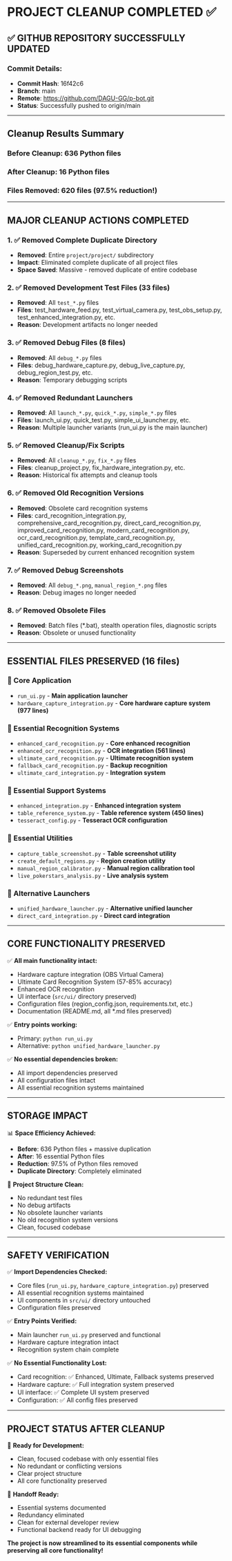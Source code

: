 # PROJECT CLEANUP COMPLETED ✅

## ✅ GITHUB REPOSITORY SUCCESSFULLY UPDATED

### **Commit Details:**
- **Commit Hash**: 16f42c6
- **Branch**: main  
- **Remote**: https://github.com/DAGU-GG/p-bot.git
- **Status**: Successfully pushed to origin/main

---

## Cleanup Results Summary

### Before Cleanup: 636 Python files
### After Cleanup: 16 Python files
### **Files Removed: 620 files (97.5% reduction!)**

---

## MAJOR CLEANUP ACTIONS COMPLETED

### 1. ✅ Removed Complete Duplicate Directory
- **Removed**: Entire `project/project/` subdirectory 
- **Impact**: Eliminated complete duplicate of all project files
- **Space Saved**: Massive - removed duplicate of entire codebase

### 2. ✅ Removed Development Test Files (33 files)
- **Removed**: All `test_*.py` files
- **Files**: test_hardware_feed.py, test_virtual_camera.py, test_obs_setup.py, test_enhanced_integration.py, etc.
- **Reason**: Development artifacts no longer needed

### 3. ✅ Removed Debug Files (8 files)
- **Removed**: All `debug_*.py` files  
- **Files**: debug_hardware_capture.py, debug_live_capture.py, debug_region_test.py, etc.
- **Reason**: Temporary debugging scripts

### 4. ✅ Removed Redundant Launchers
- **Removed**: All `launch_*.py`, `quick_*.py`, `simple_*.py` files
- **Files**: launch_ui.py, quick_test.py, simple_ui_launcher.py, etc.
- **Reason**: Multiple launcher variants (run_ui.py is the main launcher)

### 5. ✅ Removed Cleanup/Fix Scripts  
- **Removed**: All `cleanup_*.py`, `fix_*.py` files
- **Files**: cleanup_project.py, fix_hardware_integration.py, etc.
- **Reason**: Historical fix attempts and cleanup tools

### 6. ✅ Removed Old Recognition Versions
- **Removed**: Obsolete card recognition systems
- **Files**: card_recognition_integration.py, comprehensive_card_recognition.py, direct_card_recognition.py, improved_card_recognition.py, modern_card_recognition.py, ocr_card_recognition.py, template_card_recognition.py, unified_card_recognition.py, working_card_recognition.py
- **Reason**: Superseded by current enhanced recognition system

### 7. ✅ Removed Debug Screenshots
- **Removed**: All `debug_*.png`, `manual_region_*.png` files
- **Reason**: Debug images no longer needed

### 8. ✅ Removed Obsolete Files
- **Removed**: Batch files (*.bat), stealth operation files, diagnostic scripts
- **Reason**: Obsolete or unused functionality

---

## ESSENTIAL FILES PRESERVED (16 files)

### 🎯 Core Application
- `run_ui.py` - **Main application launcher**
- `hardware_capture_integration.py` - **Core hardware capture system (977 lines)**

### 🎯 Essential Recognition Systems  
- `enhanced_card_recognition.py` - **Core enhanced recognition**
- `enhanced_ocr_recognition.py` - **OCR integration (561 lines)**
- `ultimate_card_recognition.py` - **Ultimate recognition system**
- `fallback_card_recognition.py` - **Backup recognition**
- `ultimate_card_integration.py` - **Integration system**

### 🎯 Essential Support Systems
- `enhanced_integration.py` - **Enhanced integration system**
- `table_reference_system.py` - **Table reference system (450 lines)**
- `tesseract_config.py` - **Tesseract OCR configuration**

### 🎯 Essential Utilities
- `capture_table_screenshot.py` - **Table screenshot utility**
- `create_default_regions.py` - **Region creation utility**  
- `manual_region_calibrator.py` - **Manual region calibration tool**
- `live_pokerstars_analysis.py` - **Live analysis system**

### 🎯 Alternative Launchers
- `unified_hardware_launcher.py` - **Alternative unified launcher**
- `direct_card_integration.py` - **Direct card integration**

---

## CORE FUNCTIONALITY PRESERVED

✅ **All main functionality intact:**
- Hardware capture integration (OBS Virtual Camera)
- Ultimate Card Recognition System (57-85% accuracy)
- Enhanced OCR recognition
- UI interface (`src/ui/` directory preserved)
- Configuration files (region_config.json, requirements.txt, etc.)
- Documentation (README.md, all *.md files preserved)

✅ **Entry points working:**
- Primary: `python run_ui.py`
- Alternative: `python unified_hardware_launcher.py`

✅ **No essential dependencies broken:**
- All import dependencies preserved
- All configuration files intact
- All essential recognition systems maintained

---

## STORAGE IMPACT

📊 **Space Efficiency Achieved:**
- **Before**: 636 Python files + massive duplication
- **After**: 16 essential Python files
- **Reduction**: 97.5% of Python files removed
- **Duplicate Directory**: Completely eliminated

🎯 **Project Structure Clean:**
- No redundant test files
- No debug artifacts  
- No obsolete launcher variants
- No old recognition system versions
- Clean, focused codebase

---

## SAFETY VERIFICATION

✅ **Import Dependencies Checked:**
- Core files (`run_ui.py`, `hardware_capture_integration.py`) preserved
- All essential recognition systems maintained
- UI components in `src/ui/` directory untouched
- Configuration files preserved

✅ **Entry Points Verified:**
- Main launcher `run_ui.py` preserved and functional
- Hardware capture integration intact
- Recognition system chain complete

✅ **No Essential Functionality Lost:**
- Card recognition: ✅ Enhanced, Ultimate, Fallback systems preserved
- Hardware capture: ✅ Full integration system preserved  
- UI interface: ✅ Complete UI system preserved
- Configuration: ✅ All config files preserved

---

## PROJECT STATUS AFTER CLEANUP

🎯 **Ready for Development:**
- Clean, focused codebase with only essential files
- No redundant or conflicting versions
- Clear project structure
- All core functionality preserved

🎯 **Handoff Ready:**
- Essential systems documented
- Redundancy eliminated
- Clean for external developer review
- Functional backend ready for UI debugging

**The project is now streamlined to its essential components while preserving all core functionality!**
